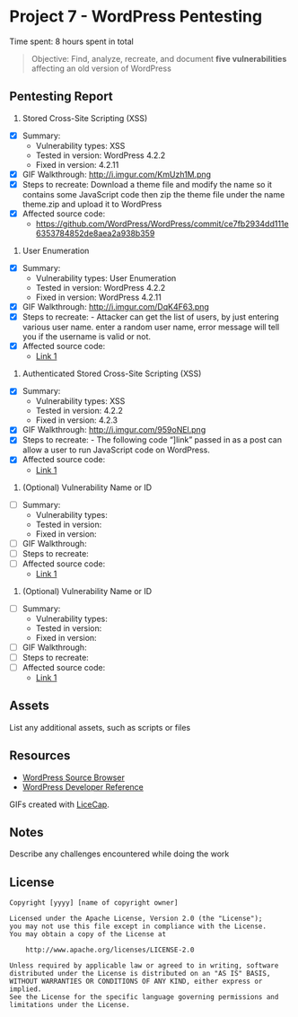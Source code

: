 # Project 7 - WordPress Pentesting

Time spent: 8 hours spent in total

> Objective: Find, analyze, recreate, and document **five vulnerabilities** affecting an old version of WordPress

## Pentesting Report

1. Stored Cross-Site Scripting (XSS)
  - [x] Summary:
    - Vulnerability types: XSS
    - Tested in version: WordPress 4.2.2
    - Fixed in version: 4.2.11
  - [x] GIF Walkthrough: http://i.imgur.com/KmUzh1M.png
  - [x] Steps to recreate: Download a theme file and modify the name so it contains some JavaScript code then zip the theme file under the name theme.zip and upload it to WordPress
  - [x] Affected source code:
    - https://github.com/WordPress/WordPress/commit/ce7fb2934dd111e6353784852de8aea2a938b359
1. User Enumeration
  - [x] Summary: 
    - Vulnerability types: User Enumeration
    - Tested in version: WordPress 4.2.2
    - Fixed in version: WordPress 4.2.11
  - [x] GIF Walkthrough: http://i.imgur.com/DqK4F63.png
  - [x] Steps to recreate: -	Attacker can get the list of users, by just entering various user name. enter a random user name, error message will tell you if the username is valid or not.
  - [x] Affected source code:
    - [Link 1](https://core.trac.wordpress.org/browser/tags/version/src/source_file.php)
1. Authenticated Stored Cross-Site Scripting (XSS)
  - [x] Summary: 
    - Vulnerability types: XSS
    - Tested in version: 4.2.2
    - Fixed in version: 4.2.3
  - [x] GIF Walkthrough: http://i.imgur.com/959oNEl.png
  - [x] Steps to recreate: -	The following code “<a href="[caption code=">]</a><a title=" onmouseover=alert(document.cookie)">link</a>” passed in as a post can allow a user to run JavaScript code on WordPress.
  - [x] Affected source code:
    - [Link 1](https://core.trac.wordpress.org/browser/tags/version/src/source_file.php)
1. (Optional) Vulnerability Name or ID
  - [ ] Summary: 
    - Vulnerability types: 
    - Tested in version: 
    - Fixed in version: 
  - [ ] GIF Walkthrough: 
  - [ ] Steps to recreate: 
  - [ ] Affected source code:
    - [Link 1](https://core.trac.wordpress.org/browser/tags/version/src/source_file.php)
1. (Optional) Vulnerability Name or ID
  - [ ] Summary: 
    - Vulnerability types:
    - Tested in version:
    - Fixed in version: 
  - [ ] GIF Walkthrough: 
  - [ ] Steps to recreate: 
  - [ ] Affected source code:
    - [Link 1](https://core.trac.wordpress.org/browser/tags/version/src/source_file.php) 

## Assets

List any additional assets, such as scripts or files

## Resources

- [WordPress Source Browser](https://core.trac.wordpress.org/browser/)
- [WordPress Developer Reference](https://developer.wordpress.org/reference/)

GIFs created with [LiceCap](http://www.cockos.com/licecap/).

## Notes

Describe any challenges encountered while doing the work

## License

    Copyright [yyyy] [name of copyright owner]

    Licensed under the Apache License, Version 2.0 (the "License");
    you may not use this file except in compliance with the License.
    You may obtain a copy of the License at

        http://www.apache.org/licenses/LICENSE-2.0

    Unless required by applicable law or agreed to in writing, software
    distributed under the License is distributed on an "AS IS" BASIS,
    WITHOUT WARRANTIES OR CONDITIONS OF ANY KIND, either express or implied.
    See the License for the specific language governing permissions and
    limitations under the License.
